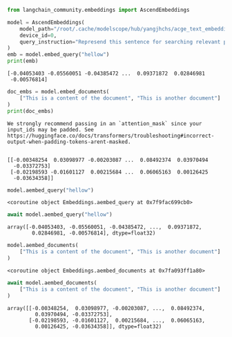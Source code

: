 ```python
from langchain_community.embeddings import AscendEmbeddings

model = AscendEmbeddings(
    model_path="/root/.cache/modelscope/hub/yangjhchs/acge_text_embedding",
    device_id=0,
    query_instruction="Represend this sentence for searching relevant passages: ",
)
emb = model.embed_query("hellow")
print(emb)
```

    [-0.04053403 -0.05560051 -0.04385472 ...  0.09371872  0.02846981
     -0.00576814]
    


```python
doc_embs = model.embed_documents(
    ["This is a content of the document", "This is another document"]
)
print(doc_embs)
```

    We strongly recommend passing in an `attention_mask` since your input_ids may be padded. See https://huggingface.co/docs/transformers/troubleshooting#incorrect-output-when-padding-tokens-arent-masked.
    

    [[-0.00348254  0.03098977 -0.00203087 ...  0.08492374  0.03970494
      -0.03372753]
     [-0.02198593 -0.01601127  0.00215684 ...  0.06065163  0.00126425
      -0.03634358]]
    


```python
model.aembed_query("hellow")
```




    <coroutine object Embeddings.aembed_query at 0x7f9fac699cb0>




```python
await model.aembed_query("hellow")
```




    array([-0.04053403, -0.05560051, -0.04385472, ...,  0.09371872,
            0.02846981, -0.00576814], dtype=float32)




```python
model.aembed_documents(
    ["This is a content of the document", "This is another document"]
)
```




    <coroutine object Embeddings.aembed_documents at 0x7fa093ff1a80>




```python
await model.aembed_documents(
    ["This is a content of the document", "This is another document"]
)
```




    array([[-0.00348254,  0.03098977, -0.00203087, ...,  0.08492374,
             0.03970494, -0.03372753],
           [-0.02198593, -0.01601127,  0.00215684, ...,  0.06065163,
             0.00126425, -0.03634358]], dtype=float32)




```python

```
